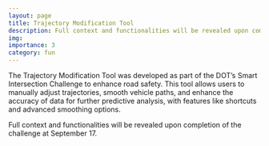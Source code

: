 ```yaml
---
layout: page
title: Trajectory Modification Tool
description: Full context and functionalities will be revealed upon completion of the challenge at September 17.
img:
importance: 3
category: fun
---
```


The Trajectory Modification Tool was developed as part of the DOT’s Smart Intersection Challenge to enhance road safety. This tool allows users to manually adjust trajectories, smooth vehicle paths, and enhance the accuracy of data for further predictive analysis, with features like shortcuts and advanced smoothing options.

Full context and functionalities will be revealed upon completion of the challenge at September 17.